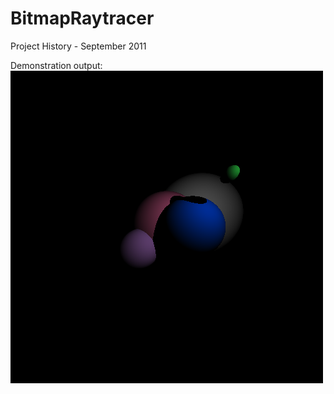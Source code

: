# BitmapRaytracer
Project History - September 2011

Demonstration output:<br>
![](https://raw.githubusercontent.com/AkrionXxarr/BitmapRaytracer/master/Bitmap%20Raytracer/RayTraceTest2.bmp)
